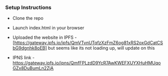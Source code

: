 

### Setup Instructions 



* Clone the repo
   

* Launch index.html in your browser

* Uploaded the website in IPFS - [https://gateway.ipfs.io/ipfs/QmVTvnUTqfzXzFmZ6og81xRS2oxGdCatCSbG9dgnhk8oEB] but seems like its not loading up, will update on this


* IPNS link - https://gateway.ipfs.io/ipns/QmfFPLzdD9YcR7AwKWEFXUYXHuHMUqoGZx8DuBumLn2ZjA


